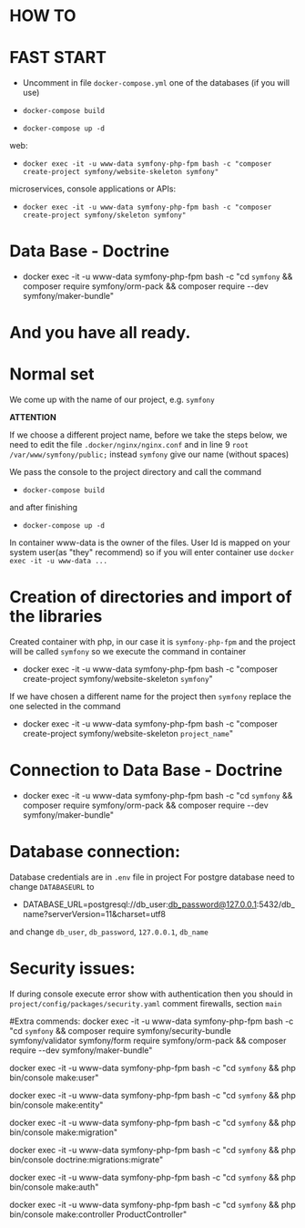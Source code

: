 HOW TO
==================================

# FAST START #

* Uncomment in file `docker-compose.yml` one of the databases (if you will use)

* `docker-compose build`

* `docker-compose up -d`

web:

* `docker exec -it -u www-data symfony-php-fpm bash -c "composer create-project symfony/website-skeleton symfony"`

microservices, console applications or APIs:

* `docker exec -it -u www-data symfony-php-fpm bash -c "composer create-project symfony/skeleton symfony"`

# Data Base - Doctrine #

* docker exec -it -u www-data symfony-php-fpm bash -c "cd `symfony` && composer require symfony/orm-pack && composer require --dev symfony/maker-bundle"

And you have all ready.
=================================


# Normal set #

We come up with the name of our project, e.g. `symfony`

**ATTENTION**

If we choose a different project name, before we take the steps below, we need to edit the file `.docker/nginx/nginx.conf`
and in line 9 `root /var/www/symfony/public;` instead `symfony` give our name (without spaces)

We pass the console to the project directory and call the command

* `docker-compose build`

and after finishing

* `docker-compose up -d`

In container www-data is the owner of the files. User Id is mapped on your system user(as "they" recommend)
so if you will enter container use `docker exec -it -u www-data ...`

# Creation of directories and import of the libraries #

Created container with php, in our case it is `symfony-php-fpm`
and the project will be called `symfony` so we execute the command in container

* docker exec -it -u www-data symfony-php-fpm bash -c "composer create-project symfony/website-skeleton `symfony`"

If we have chosen a different name for the project then `symfony` replace the one selected in the command

* docker exec -it -u www-data symfony-php-fpm bash -c "composer create-project symfony/website-skeleton `project_name`"

# Connection to Data Base - Doctrine #

* docker exec -it -u www-data symfony-php-fpm bash -c "cd `symfony` && composer require symfony/orm-pack && composer require --dev symfony/maker-bundle"

# Database connection:

Database credentials are in `.env` file in project
For postgre database need to change `DATABASEURL` to

* DATABASE_URL=postgresql://db_user:db_password@127.0.0.1:5432/db_name?serverVersion=11&charset=utf8

and change `db_user`, `db_password`, `127.0.0.1`, `db_name`

# Security issues:

If during console execute error show with authentication then you should in
`project/config/packages/security.yaml` comment firewalls, section `main`

#Extra commends:
docker exec -it -u www-data symfony-php-fpm bash -c "cd `symfony` && composer require symfony/security-bundle symfony/validator symfony/form require symfony/orm-pack && composer require --dev symfony/maker-bundle"

docker exec -it -u www-data symfony-php-fpm bash -c "cd `symfony` && php bin/console make:user"

docker exec -it -u www-data symfony-php-fpm bash -c "cd `symfony` && php bin/console make:entity"

docker exec -it -u www-data symfony-php-fpm bash -c "cd `symfony` && php bin/console make:migration"

docker exec -it -u www-data symfony-php-fpm bash -c "cd `symfony` && php bin/console doctrine:migrations:migrate"

docker exec -it -u www-data symfony-php-fpm bash -c "cd `symfony` && php bin/console make:auth"

docker exec -it -u www-data symfony-php-fpm bash -c "cd `symfony` && php bin/console make:controller ProductController"